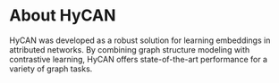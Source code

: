 # About HyCAN

HyCAN was developed as a robust solution for learning embeddings in attributed networks. By combining graph structure modeling with contrastive learning, HyCAN offers state-of-the-art performance for a variety of graph tasks.